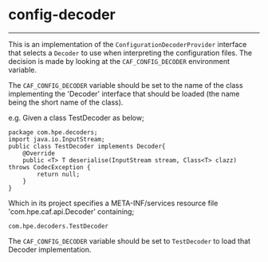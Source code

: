 # config-decoder

---

This is an implementation of the `ConfigurationDecoderProvider` interface that selects a `Decoder` to use when interpreting the
configuration files.  The decision is made by looking at the `CAF_CONFIG_DECODER` environment variable.

The `CAF_CONFIG_DECODER` variable should be set to the name of the class implementing the 'Decoder' interface that should be loaded (the name being the short name of the class).

e.g.
Given a class TestDecoder as below;
```
package com.hpe.decoders;
import java.io.InputStream;
public class TestDecoder implements Decoder{
	@Override
    public <T> T deserialise(InputStream stream, Class<T> clazz) throws CodecException {
        return null;
    }
}
```

Which in its project specifies a META-INF/services resource file 'com.hpe.caf.api.Decoder' containing;

```
com.hpe.decoders.TestDecoder
```

The `CAF_CONFIG_DECODER` variable should be set to `TestDecoder` to load that Decoder implementation.